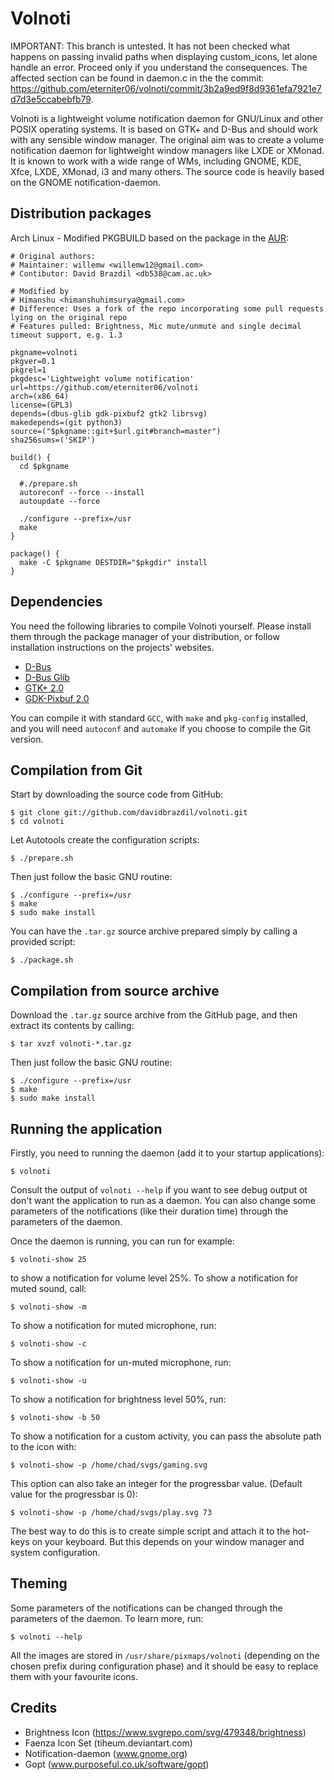 Volnoti
=========

IMPORTANT: This branch is untested. It has not been checked what happens on passing invalid paths when displaying custom_icons, let alone handle an error. Proceed only if you understand the consequences. The affected section can be found in daemon.c in the the commit: https://github.com/eterniter06/volnoti/commit/3b2a9ed9f8d9361efa7921e7d7d3e5ccabebfb79.

Volnoti is a lightweight volume notification daemon for GNU/Linux and
other POSIX operating systems. It is based on GTK+ and D-Bus and should
work with any sensible window manager. The original aim was to create
a volume notification daemon for lightweight window managers like LXDE 
or XMonad. It is known to work with a wide range of WMs, including 
GNOME, KDE, Xfce, LXDE, XMonad, i3 and many others. The source code
is heavily based on the GNOME notification-daemon.

Distribution packages
---------------------
Arch Linux - Modified PKGBUILD based on the package in the [AUR](https://aur.archlinux.org/packages.php?ID=55159):
```
# Original authors:
# Maintainer: willemw <willemw12@gmail.com>
# Contibutor: David Brazdil <db538@cam.ac.uk>

# Modified by
# Himanshu <himanshuhimsurya@gmail.com>
# Difference: Uses a fork of the repo incorporating some pull requests lying on the original repo
# Features pulled: Brightness, Mic mute/unmute and single decimal timeout support, e.g. 1.3

pkgname=volnoti
pkgver=0.1
pkgrel=1
pkgdesc='Lightweight volume notification'
url=https://github.com/eterniter06/volnoti
arch=(x86_64)
license=(GPL3)
depends=(dbus-glib gdk-pixbuf2 gtk2 librsvg)
makedepends=(git python3)
source=("$pkgname::git+$url.git#branch=master")
sha256sums=('SKIP')

build() {
  cd $pkgname

  #./prepare.sh
  autoreconf --force --install
  autoupdate --force

  ./configure --prefix=/usr
  make
}

package() {
  make -C $pkgname DESTDIR="$pkgdir" install
}
```

Dependencies
------------

You need the following libraries to compile Volnoti yourself. Please 
install them through the package manager of your distribution, or follow
installation instructions on the projects' websites.

 - [D-Bus](http://dbus.freedesktop.org)
 - [D-Bus Glib](http://dbus.freedesktop.org/releases/dbus-glib)
 - [GTK+ 2.0](http://www.gtk.org)
 - [GDK-Pixbuf 2.0](http://www.gtk.org)

You can compile it with standard `GCC`, with `make` and `pkg-config` 
installed, and you will need `autoconf` and `automake` if you choose 
to compile the Git version.

Compilation from Git
--------------------

Start by downloading the source code from GitHub:

    $ git clone git://github.com/davidbrazdil/volnoti.git
    $ cd volnoti

Let Autotools create the configuration scripts:

    $ ./prepare.sh
    
Then just follow the basic GNU routine:

    $ ./configure --prefix=/usr
    $ make
    $ sudo make install
    
You can have the `.tar.gz` source archive prepared simply by calling 
a provided script:

    $ ./package.sh

Compilation from source archive
-------------------------------

Download the `.tar.gz` source archive from the GitHub page, and then
extract its contents by calling:

    $ tar xvzf volnoti-*.tar.gz

Then just follow the basic GNU routine:

    $ ./configure --prefix=/usr
    $ make
    $ sudo make install

Running the application
-----------------------

Firstly, you need to running the daemon (add it to your startup 
applications):

    $ volnoti

Consult the output of `volnoti --help` if you want to see debug output
ot don't want the application to run as a daemon. You can also change
some parameters of the notifications (like their duration time) through 
the parameters of the daemon.

Once the daemon is running, you can run for example:

    $ volnoti-show 25
    
to show a notification for volume level 25%. To show a notification for
muted sound, call:
    
    $ volnoti-show -m

To show a notification for muted microphone, run:
    
    $ volnoti-show -c

To show a notification for un-muted microphone, run:
    
    $ volnoti-show -u

To show a notification for brightness level 50%, run:

    $ volnoti-show -b 50

To show a notification for a custom activity, you can pass the absolute path to the icon with:

    $ volnoti-show -p /home/chad/svgs/gaming.svg

This option can also take an integer for the progressbar value. (Default value for the progressbar is 0):

    $ volnoti-show -p /home/chad/svgs/play.svg 73

The best way to do this is to create simple script and attach it to 
the hot-keys on your keyboard. But this depends on your window manager
and system configuration.

Theming
-------

Some parameters of the notifications can be changed through the 
parameters of the daemon. To learn more, run:
    
    $ volnoti --help

All the images are stored in `/usr/share/pixmaps/volnoti` (depending
on the chosen prefix during configuration phase) and it should be
easy to replace them with your favourite icons.

Credits
-------
 - Brightness Icon (https://www.svgrepo.com/svg/479348/brightness)
 - Faenza Icon Set (tiheum.deviantart.com)
 - Notification-daemon (www.gnome.org)
 - Gopt (www.purposeful.co.uk/software/gopt)
